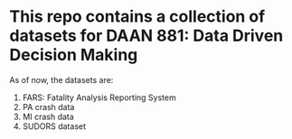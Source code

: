 # This repo contains a collection of datasets for DAAN 881: Data Driven Decision Making 

As of now, the datasets are:
1) FARS: Fatality Analysis Reporting System
2) PA crash data
3) MI crash data
4) SUDORS dataset